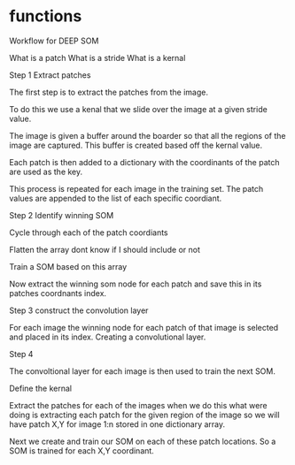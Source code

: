 # functions

Workflow for DEEP SOM

What is a patch
What is a stride
What is a kernal

Step 1 Extract patches

The first step is to extract the patches from the image. 

To do this we use a kenal that we slide over the image at a given stride value. 

The image is given a buffer around the boarder so that all the regions of the image are captured. This buffer is created based off the kernal value. 

Each patch is then added to a dictionary with the coordinants of the patch are used as the key.

This process is repeated for each image in the training set. The patch values are appended to the list of each specific coordiant.

Step 2 Identify winning SOM

Cycle through each of the patch coordiants

Flatten the array dont know  if I should include or not

Train a SOM based on this array

Now extract the winning som node for each patch and save this in its patches coordnants index.


Step 3 construct the convolution layer 

For each image the winning node for each patch of that image is selected and placed in its index. Creating a convolutional layer. 

Step 4

The convoltional layer for each image is then used to train the next SOM. 


Define the kernal

Extract the patches for each of the images when we do this what were doing is extracting each patch for the given region of the image so we will have patch X,Y for image 1:n stored in one dictionary array.

Next we create and train our SOM on each of these patch locations. So a SOM is trained for each X,Y coordinant. 



